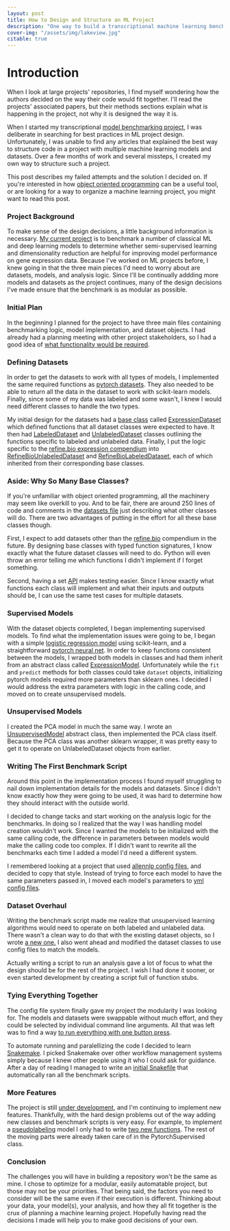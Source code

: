 ```yaml
---
layout: post
title: How to Design and Structure an ML Project
description: "One way to build a transcriptional machine learning benchmark"
cover-img: "/assets/img/lakeview.jpg"
citable: true
---
```


# Introduction

When I look at large projects' repositories, I find myself wondering how the authors decided on the way their code would fit together.
I'll read the projects' associated papers, but their methods sections explain what is happening in the project, not why it is designed the way it is.

When I started my transcriptional [model benchmarking project](https://github.com/greenelab/saged), I was deliberate in searching for best practices in ML project design.
Unfortunately, I was unable to find any articles that explained the best way to structure code in a project with multiple machine learning models and datasets.
Over a few months of work and several missteps, I created my own way to structure such a project.

This post describes my failed attempts and the solution I decided on.
If you're interested in how [object oriented programming](https://docs.python.org/3/tutorial/classes.html) can be a useful tool,
or are looking for a way to organize a machine learning project, you might want to read this post.


### Project Background
To make sense of the design decisions, a little background information is necessary.
[My current project](https://github.com/greenelab/saged) is to benchmark a number of classical ML and deep learning models to
determine whether semi-supervised learning and dimensionality reduction are helpful for improving model performance on gene expression data.
Because I've worked on ML projects before, I knew going in that the three main pieces I'd need to worry about are datasets, models, and analysis logic.
Since I'll be continually addding more models and datasets as the project continues, many of the design decisions I've made ensure that the benchmark is as modular as possible. 

### Initial Plan
In the beginning I planned for the project to have three main files containing benchmarking logic, model implementation, and dataset objects.
I had already had a planning meeting with other project stakeholders, so I had a good idea of [what functionality would be required](https://github.com/greenelab/saged/issues/3#issue-646243304).

### Defining Datasets
In order to get the datasets to work with all types of models, I implemented the same required functions as [pytorch datasets](https://pytorch.org/docs/stable/data.html#dataset-types).
They also needed to be able to return all the data in the dataset to work with scikit-learn models.
Finally, since some of my data was labeled and some wasn't, I knew I would need different classes to handle the two types.

My initial design for the datasets had a [base class](https://docs.python.org/3/glossary.html#term-abstract-base-class) called [ExpressionDataset](https://github.com/greenelab/saged/blob/a8a89d36873c79fa1cdd6ad8ee893d18f3633747/saged/datasets.py#L13)
which defined functions that all dataset classes were expected to have.
It then had [LabeledDataset](https://github.com/greenelab/saged/blob/a8a89d36873c79fa1cdd6ad8ee893d18f3633747/saged/datasets.py#L178) and [UnlabeledDataset](https://github.com/greenelab/saged/blob/a8a89d36873c79fa1cdd6ad8ee893d18f3633747/saged/datasets.py#L220)
classes outlining the functions specific to labeled and unlabeled data.
Finally, I put the logic specific to the [refine.bio expression compendium](https://www.refine.bio/compendia?c=normalized) into [RefineBioUnlabeledDataset](https://github.com/greenelab/saged/blob/a8a89d36873c79fa1cdd6ad8ee893d18f3633747/saged/datasets.py#L249)
and [RefineBioLabeledDataset](https://github.com/greenelab/saged/blob/a8a89d36873c79fa1cdd6ad8ee893d18f3633747/saged/datasets.py#L674), each of which inherited from their corresponding base classes.

### Aside: Why So Many Base Classes?
If you're unfamiliar with object oriented programming, all the machinery may seem like overkill to you.
And to be fair, there are around 250 lines of code and comments in the [datasets file](https://github.com/greenelab/saged/blob/a8a89d36873c79fa1cdd6ad8ee893d18f3633747/saged/datasets.py) 
just describing what other classes will do.
There are two advantages of putting in the effort for all these base classes though.

First, I expect to add datasets other than the [refine.bio](https://www.refine.bio/) compendium in the future.
By designing base classes with typed function signatures, I know exactly what the future dataset classes will need to do.
Python will even throw an error telling me which functions I didn't implement if I forget something.

Second, having a set [API](https://francescolelli.info/programming/how-to-design-a-good-api-advanced-object-oriented-programming/) makes testing easier.
Since I know exactly what functions each class will implement and what their inputs and outputs should be, I can use the same test cases for multiple datasets.

### Supervised Models
With the dataset objects completed, I began implementing supervised models.
To find what the implementation issues were going to be, I began with a simple [logistic regression model](https://github.com/greenelab/saged/blob/dbd851c7d379842bdeaa2fcf321fae0962c6488a/saged/models.py#L181)
using scikit-learn, and a straightforward [pytorch neural net](https://github.com/greenelab/saged/blob/dbd851c7d379842bdeaa2fcf321fae0962c6488a/saged/models.py#L278).
In order to keep functions consistent between the models, I wrapped both models in classes
and had them inherit from an abstract class called [ExpressionModel](https://github.com/greenelab/saged/blob/dbd851c7d379842bdeaa2fcf321fae0962c6488a/saged/models.py#L107).
Unfortunately while the `fit` and `predict` methods for both classes could take `dataset` objects, initializing pytorch models required more parameters than sklearn ones.
I decided I would address the extra parameters with logic in the calling code, and moved on to create unsupervised models.

### Unsupervised Models
I created the PCA model in much the same way.
I wrote an [UnsupervisedModel](https://github.com/ben-heil/saged/blob/3c7dcaf193069558207caee41976b26b47151fd2/saged/models.py#L511) abstract class, then implemented the PCA class itself.
Because the PCA class was another sklearn wrapper, it was pretty easy to get it to operate on UnlabeledDataset objects from earlier.

### Writing The First Benchmark Script
Around this point in the implementation process I found myself struggling to nail down implementation details for the models and datasets.
Since I didn't know exactly how they were going to be used, it was hard to determine how they should interact with the outside world.

I decided to change tacks and start working on the analysis logic for the benchmarks.
In doing so I realized that the way I was handling model creation wouldn't work. 
Since I wanted the models to be initialized with the same calling code, the difference in parameters between models would make the calling code too complex.
If I didn't want to rewrite all the benchmarks each time I added a model I'd need a different system.

I remembered looking at a project that used [allennlp config files](https://docs.allennlp.org/v1.0.0rc3/tutorials/getting_started/walk_through_allennlp/configuration/), and decided to copy that style.
Instead of trying to force each model to have the same parameters passed in, I moved each model's parameters to [yml config files](https://github.com/ben-heil/saged/tree/0030174a8166758aa0696d0606579e84e495e2e8/model_configs).

### Dataset Overhaul
Writing the benchmark script made me realize that unsupervised learning algorithms would need to operate on both labeled and unlabeled data.
There wasn't a clean way to do that with the existing dataset objects, so I wrote [a new one.](https://github.com/greenelab/saged/blob/fd0c752a347441646de243b3280280266e4edc07/saged/datasets.py#L303)
I also went ahead and modified the dataset classes to use config files to match the models.

Actually writing a script to run an analysis gave a lot of focus to what the design should be for the rest of the project.
I wish I had done it sooner, or even started development by creating a script full of function stubs.

### Tying Everything Together
The config file system finally gave my project the modularity I was looking for.
The models and datasets were swappable without much effort, and they could be selected by individual command line arguments.
All that was left was to find a way [to run everything with one button press](https://ben-heil.github.io/2020-06-30-shoulddo/#button).

To automate running and paralellizing the code I decided to learn [Snakemake](https://snakemake.readthedocs.io/en/stable/).
I picked Snakemake over other workflow management systems simply because I knew other people using it who I could ask for guidance.
After a day of reading I managed to write an [initial Snakefile](https://github.com/greenelab/saged/blob/20180b37b43dbbf112ed7b874a2149a4cf0dba9a/Snakefile) that automatically ran all the benchmark scripts.

### More Features
The project is still [under development](https://github.com/greenelab/saged/commits/master), and I'm continuing to implement new features. 
Thankfully, with the hard design problems out of the way adding new classes and benchmark scripts is very easy.
For example, to implement a [pseudolabeling](http://deeplearning.net/wp-content/uploads/2013/03/pseudo_label_final.pdf) model I only had to write [two new functions](https://github.com/ben-heil/saged/blob/5d11a4d7c5fba2431c3e4ef07ae5549d0577f79f/saged/models.py#L867).
The rest of the moving parts were already taken care of in the PytorchSupervised class.

### Conclusion
The challenges you will have in building a repository won't be the same as mine.
I chose to optimize for a modular, easily automatable project, but those may not be your priorities.
That being said, the factors you need to consider will be the same even if their execution is different.
Thinking about your data, your model(s), your analysis, and how they all fit together is the crux of planning a machine learning project.
Hopefully having read the decisions I made will help you to make good decisions of your own.
